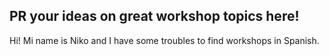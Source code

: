 ## PR your ideas on great workshop topics here!
Hi! Mi name is Niko and I have some troubles to find workshops in Spanish. 
